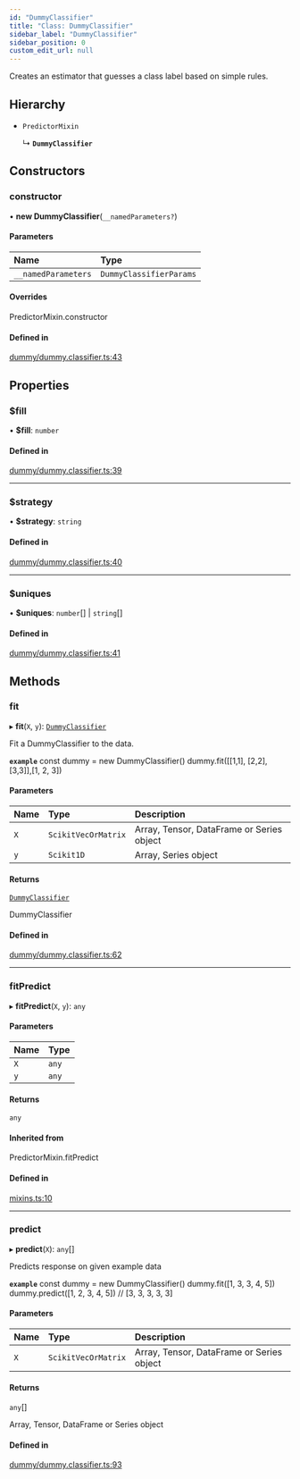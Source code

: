 ```yaml
---
id: "DummyClassifier"
title: "Class: DummyClassifier"
sidebar_label: "DummyClassifier"
sidebar_position: 0
custom_edit_url: null
---
```


Creates an estimator that guesses a class label based on simple rules.

## Hierarchy

- `PredictorMixin`

  ↳ **`DummyClassifier`**

## Constructors

### constructor

• **new DummyClassifier**(`__namedParameters?`)

#### Parameters

| Name | Type |
| :------ | :------ |
| `__namedParameters` | `DummyClassifierParams` |

#### Overrides

PredictorMixin.constructor

#### Defined in

[dummy/dummy.classifier.ts:43](https://github.com/dcrescim/scikit.js/blob/ae98366/scikitjs-node/src/dummy/dummy.classifier.ts#L43)

## Properties

### $fill

• **$fill**: `number`

#### Defined in

[dummy/dummy.classifier.ts:39](https://github.com/dcrescim/scikit.js/blob/ae98366/scikitjs-node/src/dummy/dummy.classifier.ts#L39)

___

### $strategy

• **$strategy**: `string`

#### Defined in

[dummy/dummy.classifier.ts:40](https://github.com/dcrescim/scikit.js/blob/ae98366/scikitjs-node/src/dummy/dummy.classifier.ts#L40)

___

### $uniques

• **$uniques**: `number`[] \| `string`[]

#### Defined in

[dummy/dummy.classifier.ts:41](https://github.com/dcrescim/scikit.js/blob/ae98366/scikitjs-node/src/dummy/dummy.classifier.ts#L41)

## Methods

### fit

▸ **fit**(`X`, `y`): [`DummyClassifier`](DummyClassifier)

Fit a DummyClassifier to the data.

**`example`**
const dummy = new DummyClassifier()
dummy.fit([[1,1], [2,2], [3,3]],[1, 2, 3])

#### Parameters

| Name | Type | Description |
| :------ | :------ | :------ |
| `X` | `ScikitVecOrMatrix` | Array, Tensor, DataFrame or Series object |
| `y` | `Scikit1D` | Array, Series object |

#### Returns

[`DummyClassifier`](DummyClassifier)

DummyClassifier

#### Defined in

[dummy/dummy.classifier.ts:62](https://github.com/dcrescim/scikit.js/blob/ae98366/scikitjs-node/src/dummy/dummy.classifier.ts#L62)

___

### fitPredict

▸ **fitPredict**(`X`, `y`): `any`

#### Parameters

| Name | Type |
| :------ | :------ |
| `X` | `any` |
| `y` | `any` |

#### Returns

`any`

#### Inherited from

PredictorMixin.fitPredict

#### Defined in

[mixins.ts:10](https://github.com/dcrescim/scikit.js/blob/ae98366/scikitjs-node/src/mixins.ts#L10)

___

### predict

▸ **predict**(`X`): `any`[]

Predicts response on given example data

**`example`**
const dummy = new DummyClassifier()
dummy.fit([1, 3, 3, 4, 5])
dummy.predict([1, 2, 3, 4, 5])
// [3, 3, 3, 3, 3]

#### Parameters

| Name | Type | Description |
| :------ | :------ | :------ |
| `X` | `ScikitVecOrMatrix` | Array, Tensor, DataFrame or Series object |

#### Returns

`any`[]

Array, Tensor, DataFrame or Series object

#### Defined in

[dummy/dummy.classifier.ts:93](https://github.com/dcrescim/scikit.js/blob/ae98366/scikitjs-node/src/dummy/dummy.classifier.ts#L93)
